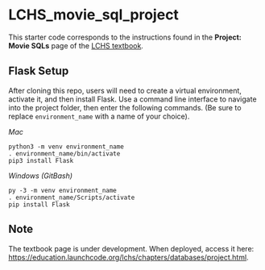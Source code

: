 # LCHS_movie_sql_project
This starter code corresponds to the instructions found in the **Project: Movie SQLs** page of the [LCHS textbook](https://education.launchcode.org/lchs/index.html).

## Flask Setup
After cloning this repo, users will need to create a virtual environment, activate it, and then install Flask. Use a command line interface to navigate into the project folder,
then enter the following commands. (Be sure to replace `environment_name` with a name of your choice).

*Mac*
```
python3 -m venv environment_name
. environment_name/bin/activate
pip3 install Flask
```

*Windows (GitBash)*
```
py -3 -m venv environment_name
. environment_name/Scripts/activate
pip install Flask
```

## Note
The textbook page is under development. When deployed, access it here: https://education.launchcode.org/lchs/chapters/databases/project.html.
